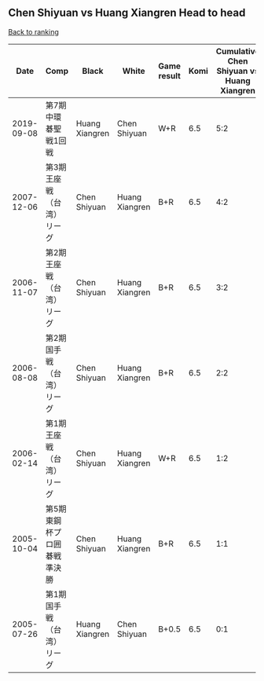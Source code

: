 ## Chen Shiyuan vs Huang Xiangren Head to head

[Back to ranking](../../index.md)




| **Date** | **Comp** | **Black** | **White** | **Game result** | **Komi** | **Cumulative Chen Shiyuan vs Huang Xiangren** | **Chen Shiyuan streak** | **Huang Xiangren streak** | 
| --- | --- | --- | --- | --- | --- | --- | --- | --- |
| 2019-09-08 | 第7期中環碁聖戦1回戦 | Huang Xiangren | Chen Shiyuan | W+R | 6.5 | 5:2 | 4 | 0 | 
| 2007-12-06 | 第3期王座戦（台湾）リーグ | Chen Shiyuan | Huang Xiangren | B+R | 6.5 | 4:2 | 3 | 0 | 
| 2006-11-07 | 第2期王座戦（台湾）リーグ | Chen Shiyuan | Huang Xiangren | B+R | 6.5 | 3:2 | 2 | 0 | 
| 2006-08-08 | 第2期国手戦（台湾）リーグ | Chen Shiyuan | Huang Xiangren | B+R | 6.5 | 2:2 | 1 | 0 | 
| 2006-02-14 | 第1期王座戦（台湾）リーグ | Chen Shiyuan | Huang Xiangren | W+R | 6.5 | 1:2 | 0 | 1 | 
| 2005-10-04 | 第5期東鋼杯プロ囲碁戦準決勝 | Chen Shiyuan | Huang Xiangren | B+R | 6.5 | 1:1 | 1 | 0 | 
| 2005-07-26 | 第1期国手戦（台湾）リーグ | Huang Xiangren | Chen Shiyuan | B+0.5 | 6.5 | 0:1 | 0 | 1 |




